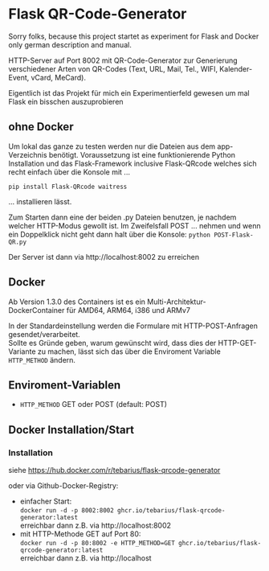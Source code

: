 # Flask QR-Code-Generator
Sorry folks, because this project startet as experiment for Flask and Docker only german description and manual. 

HTTP-Server auf Port 8002 mit QR-Code-Generator zur Generierung verschiedener Arten von QR-Codes (Text, URL, Mail,
Tel., WIFI, Kalender-Event, vCard, MeCard).

Eigentlich ist das Projekt für mich ein Experimentierfeld gewesen um mal Flask ein bisschen auszuprobieren 

## ohne Docker
Um lokal das ganze zu testen werden nur die Dateien aus dem app-Verzeichnis benötigt. 
Voraussetzung ist eine funktionierende Python Installation und das Flask-Framework inclusive Flask-QRcode welches sich
recht einfach über die Konsole mit ...  

    pip install Flask-QRcode waitress
... installieren lässt.  
  
Zum Starten dann eine der beiden .py Dateien benutzen, je nachdem welcher
HTTP-Modus gewollt ist. Im Zweifelsfall POST ... nehmen und wenn ein Doppelklick nicht geht dann halt über 
die Konsole: `python POST-Flask-QR.py`

Der Server ist dann via http://localhost:8002 zu erreichen

## Docker
Ab Version 1.3.0 des Containers ist es ein Multi-Architektur-DockerContainer für AMD64, ARM64, i386 und ARMv7

In der Standardeinstellung werden die Formulare mit HTTP-POST-Anfragen gesendet/verarbeitet.  
Sollte es Gründe geben, warum gewünscht wird, dass dies der HTTP-GET-Variante zu machen, lässt sich das über die
Enviroment Variable `HTTP_METHOD` ändern.

## Enviroment-Variablen

- `HTTP_METHOD` GET oder POST (default: POST)

## Docker Installation/Start

### Installation
siehe https://hub.docker.com/r/tebarius/flask-qrcode-generator  

oder via Github-Docker-Registry:
- einfacher Start:  
  `docker run -d -p 8002:8002 ghcr.io/tebarius/flask-qrcode-generator:latest`  
  erreichbar dann z.B. via http://localhost:8002
- mit HTTP-Methode GET auf Port 80:  
  `docker run -d -p 80:8002 -e HTTP_METHOD=GET ghcr.io/tebarius/flask-qrcode-generator:latest`  
  erreichbar dann z.B. via http://localhost

